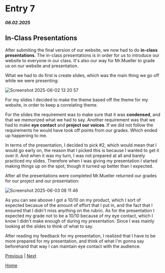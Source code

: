 # Entry 7
##### 06.02.2025

## In-Class Presentations
After submiting the final version of our website, we now had to do **in-class presentations**. The in-class presentations is in order for us to introduce our website to everyone in our class. It's also our way for Mr.Mueller to grade us on our website and presentation. 

What we had to do first is create slides, which was the main thing we go off while we were presenting:

![Screenshot 2025-06-02 13 20 57](https://github.com/user-attachments/assets/1325862c-aa3f-43f5-9370-cdf596cb9280)

For my slides I decided to make the theme based off the theme for my website, in order to keep a correlating theme. 

For the slides the requirement was to make sure that it was **condensed**, and that we memorized what we had to say. Another requirement was that we had to make **eye contact** and **project our voices**. If we did not follow the requirements he would have took off points from our grades. Which ended up happening to me.

In terms of the presentation, I decided to pick #2, which would mean that I would go early on, the reason that I picked this is because I wanted to get it over it. And when it was my turn, I was not prepared at all and barely practiced my slides. Therefore when I was giving my presentation I started making things up on the spot, though it turned up better than I expected. 

After all the presentations were completed Mr.Mueller returned our grades for our project and our presentation:

![Screenshot 2025-06-03 08 11 46](https://github.com/user-attachments/assets/178330fc-21d0-4292-8c45-b58dc3caa3e0)

As you can see aboove I got a 10/10 on my product, which I sort of expected becasue of the amount of effort that I put in, and the fact that I ensured that I didn't miss anything on the rubric. As for the presentation I expected my grade not to be a 10/10 because of my eye contact, which I know I didn't make enough of during my presentation. Since I was mainly looking at the slides to think of what to say. 

After reading my feedback for my presentation, I realized that I have to be more prepared for my presentation, and think of what I'm gonna say beforehand that way I can maintain eye contact with the audience. 

[Previous](entry06.md) | [Next](entry08.md)

[Home](../README.md)
